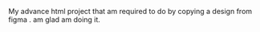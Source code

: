 My advance html project that am required to do by copying a design from figma .
am glad am doing it.
